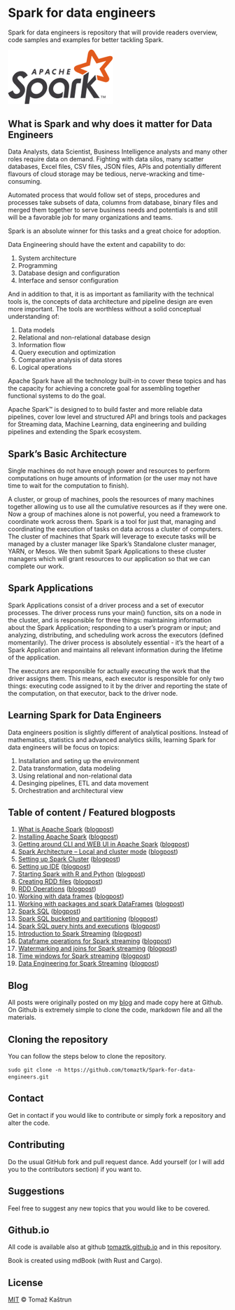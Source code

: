 # Spark for data engineers

Spark for data engineers is repository that will provide readers overview, code samples and examples for better tackling Spark.

<img src="images/Spark_logo.png"  width="240" />


## What is Spark and why does it matter for Data Engineers

Data Analysts, data Scientist, Business Intelligence analysts and many other roles require data on demand.
Fighting with data silos, many scatter databases, Excel files, CSV files, JSON files, APIs and  potentially different flavours of cloud storage may be tedious, nerve-wracking
and time-consuming.

Automated process that would follow set of steps, procedures and processes take subsets of data, columns from database, binary files and merged them together to 
serve business needs and potentials is and still will be a favorable job for many organizations and teams.

Spark is an absolute winner for this tasks and a great choice for adoption.

Data Engineering should have the extent and capability to do:

1. System architecture
1. Programming
1. Database design and configuration
1. Interface and sensor configuration


And in addition to that, it is as important as familiarity with the technical tools is, the concepts of data architecture and pipeline design are even more important. The tools are worthless without a solid conceptual understanding of:

1. Data models
1. Relational and non-relational database design
1. Information flow
1. Query execution and optimization
1. Comparative analysis of data stores
1. Logical operations

Apache Spark have all the technology built-in to cover these topics and has the capacity for achieving a concrete goal for assembling together functional systems to do the goal.


Apache Spark™ is designed to to build faster and more reliable data pipelines, cover low level and structured API and brings tools and packages for Streaming data, Machine Learning, data engineering and building pipelines and extending the Spark ecosystem.

## Spark’s Basic Architecture

Single machines do not have enough power and resources to perform computations on huge amounts of information (or the user may not have time to wait for the computation to finish). 

A cluster, or group of machines, pools the resources of many machines together allowing us to use all the cumulative  resources as if they were one. Now a group of machines alone is not powerful, you need a framework to coordinate  work across them. Spark is a tool for just that, managing and coordinating the execution of tasks on data across a  cluster of computers.
The cluster of machines that Spark will leverage to execute tasks will be managed by a cluster manager like Spark’s  Standalone cluster manager, YARN, or Mesos. We then submit Spark Applications to these cluster managers which will  grant resources to our application so that we can complete our work.

## Spark Applications

Spark Applications consist of a driver process and a set of executor processes. The driver process runs your main() function, sits on a node in the cluster, and is responsible for three things: maintaining information about the Spark  Application; responding to a user’s program or input; and analyzing, distributing, and scheduling work across the  executors (defined momentarily). The driver process is absolutely essential - it’s the heart of a Spark Application and  maintains all relevant information during the lifetime of the application.

The executors are responsible for actually executing the work that the driver assigns them. This means, each executor is responsible for only two things: executing code assigned to it by the driver and reporting the state of the computation, on that executor, back to the driver node.


## Learning Spark for Data Engineers

Data engineers position is slightly different of analytical positions. Instead of mathematics, statistics and advanced analytics skills, learning Spark for data engineers will be focus on topics:

1. Installation and seting up the environment
1. Data transformation, data modeling 
1. Using relational and non-relational data
1. Desinging pipelines, ETL and data movement
1. Orchestration and architectural view


## Table of content / Featured blogposts 


1. [What is Apache Spark](https://github.com/tomaztk/Spark-for-data-engineers/blob/main/SparkEngineers/01_what-is-apache-spark.md) ([blogpost](https://tomaztsql.wordpress.com/2021/12/01/advent-of-2021-day-1-what-is-apache-spark/))
1. [Installing Apache Spark](https://github.com/tomaztk/Spark-for-data-engineers/blob/main/SparkEngineers/02_installing-apache-spark.md) ([blogpost](https://tomaztsql.wordpress.com/2021/12/02/advent-of-2021-day-2-installing-apache-spark/))
1. [Getting around CLI and WEB UI in Apache Spark](https://github.com/tomaztk/Spark-for-data-engineers/blob/main/SparkEngineers/03_getting-to-know-CLI-and-WEB-UI.md) ([blogpost](https://tomaztsql.wordpress.com/2021/12/03/advent-of-2021-day-3-getting-around-cli-and-web-ui-in-apache-spark/))
1. [Spark Architecture – Local and cluster mode](https://github.com/tomaztk/Spark-for-data-engineers/blob/main/SparkEngineers/04_Spark-Architecture-Local-and-cluster-mode.md) ([blogpost](https://tomaztsql.wordpress.com/2021/12/04/advent-of-2021-day-4-spark-architecture-local-and-cluster-mode/))
1. [Setting up Spark Cluster](https://github.com/tomaztk/Spark-for-data-engineers/blob/main/SparkEngineers/05_setting-up-Spark-cluster.md) ([blogpost](https://tomaztsql.wordpress.com/2021/12/05/advent-of-2021-day-5-setting-up-spark-cluster/))
1. [Setting up IDE](https://github.com/tomaztk/Spark-for-data-engineers/blob/main/SparkEngineers/06_Setting-up-IDE.md) ([blogpost](https://tomaztsql.wordpress.com/2021/12/06/advent-of-2021-day-6-setting-up-ide/))
1. [Starting Spark with R and Python](https://github.com/tomaztk/Spark-for-data-engineers/blob/main/SparkEngineers/07_Spark-with-R-and-Python.md) ([blogpost](https://tomaztsql.wordpress.com/2021/12/07/advent-of-2021-day-7-starting-spark-with-r-and-python/))
1. [Creating RDD files](https://github.com/tomaztk/Spark-for-data-engineers/blob/main/SparkEngineers/08_Creating-RDD-files.md) ([blogpost](https://tomaztsql.wordpress.com/2021/12/08/advent-of-2021-day-8-creating-rdd-files/))
1. [RDD Operations](https://github.com/tomaztk/Spark-for-data-engineers/blob/main/SparkEngineers/09_RDD-Operations.md) ([blogpost](https://tomaztsql.wordpress.com/2021/12/09/advent-of-2021-day-9-rdd-operations/))
1. [Working with data frames](https://github.com/tomaztk/Spark-for-data-engineers/blob/main/SparkEngineers/10_Working-with-data-frames.md) ([blogpost](https://tomaztsql.wordpress.com/2021/12/10/advent-of-2021-day-10-working-with-data-frames/))
1. [Working with packages and spark DataFrames](https://github.com/tomaztk/Spark-for-data-engineers/blob/main/SparkEngineers/11_Working-with-packages-and-spark-dataframes.md) ([blogpost](https://tomaztsql.wordpress.com/2021/12/11/advent-of-2021-day-11-working-with-packages-and-spark-dataframes/))
1. [Spark SQL](https://github.com/tomaztk/Spark-for-data-engineers/blob/main/SparkEngineers/12_Spark-SQL.md) ([blogpost](https://tomaztsql.wordpress.com/2021/12/12/advent-of-2021-day-12-spark-sql/))
1. [Spark SQL bucketing and partitioning](https://github.com/tomaztk/Spark-for-data-engineers/blob/main/SparkEngineers/13_Spark-SQL-Bucketing-and-partitioning.md) ([blogpost](https://tomaztsql.wordpress.com/2021/10/13/advent-of-2021-day-13-spark-sql-bucketing-and-partitioning/))
1. [Spark SQL query hints and executions](https://github.com/tomaztk/Spark-for-data-engineers/blob/main/SparkEngineers/14_Spark-SQL-query-hints-and-executions.md) ([blogpost](https://tomaztsql.wordpress.com/2021/12/14/advent-of-2021-day-14-spark-sql-query-hints-and-executions/))
1. [Introduction to Spark Streaming](https://github.com/tomaztk/Spark-for-data-engineers/blob/main/SparkEngineers/15_Introduction-to-spark-streaming.md) ([blogpost](https://tomaztsql.wordpress.com/2021/12/15/advent-of-2021-day-15-introduction-to-spark-streaming/))
1. [Dataframe operations for Spark streaming](https://github.com/tomaztk/Spark-for-data-engineers/blob/main/SparkEngineers/16_Dataframe-operations-for-Spark-Streaming.md) ([blogpost](https://tomaztsql.wordpress.com/2021/12/16/advent-of-2021-day-16-dataframe-operations-for-spark-streaming/)) 
1. [Watermarking and joins for Spark streaming](https://github.com/tomaztk/Spark-for-data-engineers/blob/main/SparkEngineers/17_Watermarking-and-joins-for-Spark-Streaming.md) ([blogpost](https://tomaztsql.wordpress.com/2021/12/17/advent-of-2021-day-17-watermarking-and-joins-for-spark-streaming/)) 
1. [Time windows for Spark streaming](https://github.com/tomaztk/Spark-for-data-engineers/blob/main/SparkEngineers/18_Time-windows-for-Spark-streaming.md) ([blogpost](https://tomaztsql.wordpress.com/2021/12/18/advent-of-2021-day-18-time-windows-for-spark-streaming/)) 
1. [Data Engineering for Spark Streaming](https://github.com/tomaztk/Spark-for-data-engineers/blob/main/SparkEngineers/19_Data-engineering-for-Spark-Streaming.md) ([blogpost](https://tomaztsql.wordpress.com/2021/12/19/advent-of-2021-day-19-data-engineering-for-spark-streaming/))
<!-- 1. [tt]() ([blogpost]()) -->


 ## Blog

 All posts were originally posted on my [blog](https://tomaztsql.wordpress.com) and made copy here at Github. On Github is extremely simple to clone the code, markdown file and all the materials.

 ## Cloning the repository
 You can follow the steps below to clone the repository.

 ```
sudo git clone -n https://github.com/tomaztk/Spark-for-data-engineers.git
 ```

 ## Contact
 Get in contact if you would like to contribute or simply fork a repository and alter the code.

 ## Contributing
 Do the usual GitHub fork and pull request dance. Add yourself (or I will add you to the contributors section) if you want to. 


 ## Suggestions
 Feel free to suggest any new topics that you would like to be covered.

 ## Github.io
All code is available also at github  [tomaztk.github.io](https://tomaztk.github.io) and in this repository.

Book is created using mdBook (with Rust and Cargo).

 ## License
 [MIT](https://choosealicense.com/licenses/mit/) © Tomaž Kaštrun
